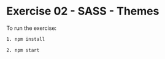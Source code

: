 # Exercise 02 - SASS  - Themes

To run the exercise: 

```bash
1. npm install
```

```bash
2. npm start
```

